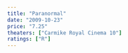 ```yaml
---
title: "Paranormal"
date: "2009-10-23"
price: "7.25"
theaters: ["Carmike Royal Cinema 10"]
ratings: ["R"]
---
```

